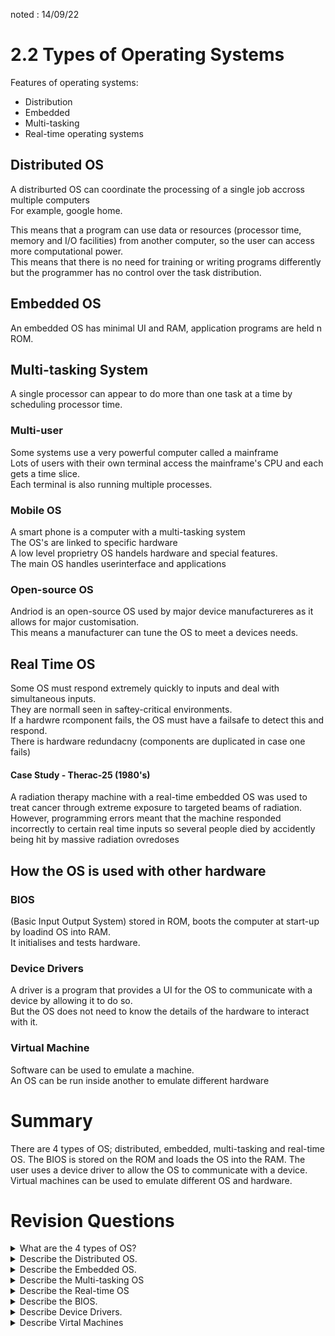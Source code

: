 noted : 14/09/22

# 2.2 Types of Operating Systems

Features of operating systems:

-   Distribution
-   Embedded
-   Multi-tasking
-   Real-time operating systems

## Distributed OS

A distriburted OS can coordinate the processing of a single job accross multiple computers  
For example, google home.

This means that a program can use data or resources (processor time, memory and I/O facilities) from another computer, so the user can access more computational power.  
This means that there is no need for training or writing programs differently but the programmer has no control over the task distribution.

## Embedded OS

An embedded OS has minimal UI and RAM, application programs are held n ROM.

## Multi-tasking System

A single processor can appear to do more than one task at a time by scheduling processor time.

### Multi-user

Some systems use a very powerful computer called a mainframe  
Lots of users with their own terminal access the mainframe's CPU and each gets a time slice.  
Each terminal is also running multiple processes.

### Mobile OS

A smart phone is a computer with a multi-tasking system  
The OS's are linked to specific hardware  
A low level proprietry OS handels hardware and special features.  
The main OS handles userinterface and applications

### Open-source OS

Andriod is an open-source OS used by major device manufactureres as it allows for major customisation.  
This means a manufacturer can tune the OS to meet a devices needs.

## Real Time OS

Some OS must respond extremely quickly to inputs and deal with simultaneous inputs.  
They are normall seen in saftey-critical environments.  
If a hardwre rcomponent fails, the OS must have a failsafe to detect this and respond.  
There is hardware redundacny (components are duplicated in case one fails)

#### Case Study - Therac-25 (1980's)

A radiation therapy machine with a real-time embedded OS was used to treat cancer through extreme exposure to targeted beams of radiation.  
However, programming errors meant that the machine responded incorrectly to certain real time inputs so several people died by accidently being hit by massive radiation ovredoses

## How the OS is used with other hardware

### BIOS

(Basic Input Output System) stored in ROM, boots the computer at start-up by loadind OS into RAM.  
It initialises and tests hardware.

### Device Drivers

A driver is a program that provides a UI for the OS to communicate with a device by allowing it to do so.  
But the OS does not need to know the details of the hardware to interact with it.

### Virtual Machine

Software can be used to emulate a machine.  
An OS can be run inside another to emulate different hardware

# Summary

There are 4 types of OS; distributed, embedded, multi-tasking and real-time OS. The BIOS is stored on the ROM and loads the OS into the RAM. The user uses a device driver to allow the OS to communicate with a device. Virtual machines can be used to emulate different OS and hardware.

# Revision Questions

<details>
  <summary>What are the 4 types of OS?</summary>
  <p>These are, distributed OS, embedded OS, multi-tasking OS and real-time OS</p>
</details>

<details>
  <summary>Describe the Distributed OS.</summary>
  <p>A distributed OS can coordinate the processing of a single task across multiple computers. It can also use data or resources from another computer.</p>
</details>

<details>
  <summary>Describe the Embedded OS.</summary>
  <p>Applications are stored in the ROM and there is very little RAM. It is used for simple, single-purpose devices.</p>
</details>

<details>
  <summary>Describe the Multi-tasking OS</summary>
  <p>Appears to do more than one task at a time by scheduling processor time</p>
</details>

<details>
  <summary>Describe the Real-time OS</summary>
  <p>These are super-fast responding systems used in saftey-critical envrionments. They must have a fail-safe to detect hardware components failing.</p>
</details>

<details>
  <summary>Describe the BIOS.</summary>
  <p>The BIOS loads the OS from ROM into the RAM.</p>
</details>

<details>
  <summary>Describe Device Drivers.</summary>
  <p>A device driver is software that allows the OS to communicate with a device. The OS also hides the complexity of hardware from the user by providing a UI</p>
</details>

<details>
  <summary>Describe Virtal Machines</summary>
  <p>Software can be used to emulate different hardware and a different OS or version of an OS</p>
</details>
